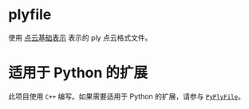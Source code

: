 # plyfile

使用 [点云基础表示](../point_cloud_base_presentation) 表示的 ply 点云格式文件。

# 适用于 Python 的扩展

此项目使用 `C++` 编写。如果需要适用于 Python 的扩展，请参与 [`PyPlyFile`](../plyfile_for_python)。
